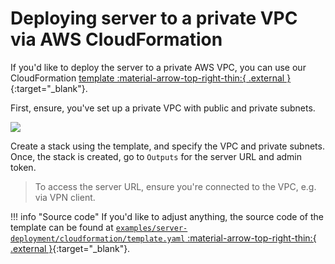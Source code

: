 # Deploying server to a private VPC via AWS CloudFormation

If you'd like to deploy the server to a private AWS VPC, you can use 
our CloudFormation [template :material-arrow-top-right-thin:{ .external }](https://console.aws.amazon.com/cloudformation/home#/stacks/quickcreate?templateURL=https://get-dstack.s3.eu-west-1.amazonaws.com/cloudformation/template.yaml){:target="_blank"}.

First, ensure, you've set up a private VPC with public and private subnets.

![](https://dstack.ai/static-assets/static-assets/images/dstack-aws-private-vpc-example-v2.png)

Create a stack using the template, and specify the VPC and private subnets.
Once, the stack is created, go to `Outputs` for the server URL and admin token.

> To access the server URL, ensure you're connected to the VPC, e.g. via VPN client.

!!! info "Source code"
    If you'd like to adjust anything, the source code of the template can be found at
    [`examples/server-deployment/cloudformation/template.yaml` :material-arrow-top-right-thin:{ .external }](https://github.com/dstackai/dstack/blob/master/examples/server-deployment/cloudformation/template.yaml){:target="_blank"}.
